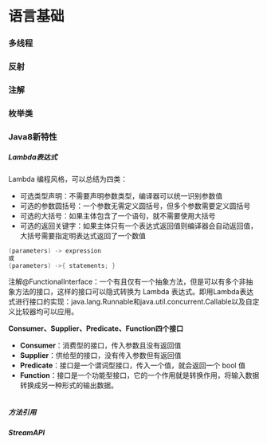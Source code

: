 # 语言基础

### 多线程

### 反射

### 注解

### 枚举类



### Java8新特性

##### Lambda表达式

Lambda 编程风格，可以总结为四类：

- 可选类型声明：不需要声明参数类型，编译器可以统一识别参数值
- 可选的参数圆括号：一个参数无需定义圆括号，但多个参数需要定义圆括号
- 可选的大括号：如果主体包含了一个语句，就不需要使用大括号
- 可选的返回关键字：如果主体只有一个表达式返回值则编译器会自动返回值，大括号需要指定明表达式返回了一个数值

```java
(parameters) -> expression 
或 
(parameters) ->{ statements; } 
```



注解@FunctionalInterface：一个有且仅有一个抽象方法，但是可以有多个非抽象方法的接口，这样的接口可以隐式转换为 Lambda 表达式。即用Lambda表达式进行接口的实现：java.lang.Runnable和java.util.concurrent.Callable以及自定义比较器均可以应用。



**Consumer、Supplier、Predicate、Function四个接口**

* **Consumer**：消费型的接口，传入参数且没有返回值
* **Supplier**：供给型的接口，没有传入参数但有返回值
* **Predicate**：接口是一个谓词型接口，传入一个值，就会返回一个 bool 值
* **Function**：接口是一个功能型接口，它的一个作用就是转换作用，将输入数据转换成另一种形式的输出数据。

```java
```





##### 方法引用



##### StreamAPI
